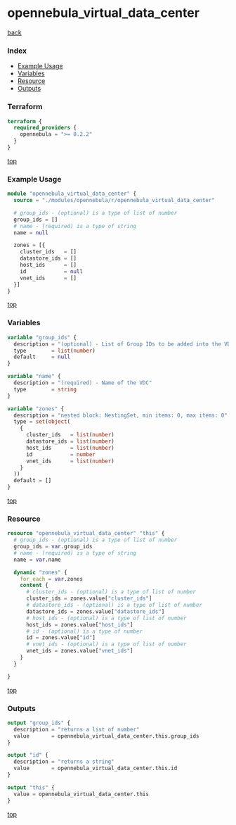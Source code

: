 # opennebula_virtual_data_center

[back](../opennebula.md)

### Index

- [Example Usage](#example-usage)
- [Variables](#variables)
- [Resource](#resource)
- [Outputs](#outputs)

### Terraform

```terraform
terraform {
  required_providers {
    opennebula = ">= 0.2.2"
  }
}
```

[top](#index)

### Example Usage

```terraform
module "opennebula_virtual_data_center" {
  source = "./modules/opennebula/r/opennebula_virtual_data_center"

  # group_ids - (optional) is a type of list of number
  group_ids = []
  # name - (required) is a type of string
  name = null

  zones = [{
    cluster_ids   = []
    datastore_ids = []
    host_ids      = []
    id            = null
    vnet_ids      = []
  }]
}
```

[top](#index)

### Variables

```terraform
variable "group_ids" {
  description = "(optional) - List of Group IDs to be added into the VDC"
  type        = list(number)
  default     = null
}

variable "name" {
  description = "(required) - Name of the VDC"
  type        = string
}

variable "zones" {
  description = "nested block: NestingSet, min items: 0, max items: 0"
  type = set(object(
    {
      cluster_ids   = list(number)
      datastore_ids = list(number)
      host_ids      = list(number)
      id            = number
      vnet_ids      = list(number)
    }
  ))
  default = []
}
```

[top](#index)

### Resource

```terraform
resource "opennebula_virtual_data_center" "this" {
  # group_ids - (optional) is a type of list of number
  group_ids = var.group_ids
  # name - (required) is a type of string
  name = var.name

  dynamic "zones" {
    for_each = var.zones
    content {
      # cluster_ids - (optional) is a type of list of number
      cluster_ids = zones.value["cluster_ids"]
      # datastore_ids - (optional) is a type of list of number
      datastore_ids = zones.value["datastore_ids"]
      # host_ids - (optional) is a type of list of number
      host_ids = zones.value["host_ids"]
      # id - (optional) is a type of number
      id = zones.value["id"]
      # vnet_ids - (optional) is a type of list of number
      vnet_ids = zones.value["vnet_ids"]
    }
  }

}
```

[top](#index)

### Outputs

```terraform
output "group_ids" {
  description = "returns a list of number"
  value       = opennebula_virtual_data_center.this.group_ids
}

output "id" {
  description = "returns a string"
  value       = opennebula_virtual_data_center.this.id
}

output "this" {
  value = opennebula_virtual_data_center.this
}
```

[top](#index)